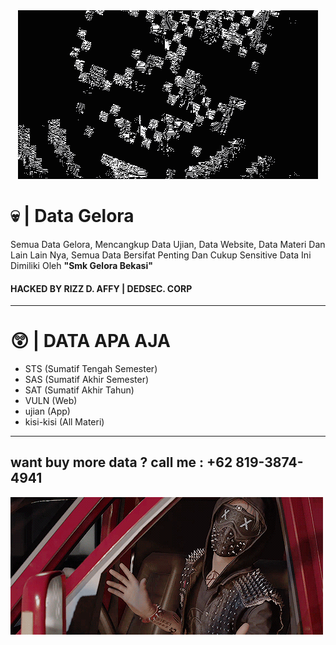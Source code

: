 <center>
  <img src="https://github.com/fuckgelora/gelora/blob/main/assets/8bce64cc2a5ccb20c952c5a7c77dd932.gif?raw=true" style="text-align: center;" alt="dedsec">
</center>

# 💀 |  Data Gelora 

Semua Data Gelora, Mencangkup Data Ujian, Data Website, Data Materi Dan Lain Lain Nya, Semua Data Bersifat Penting Dan Cukup Sensitive
Data Ini Dimiliki Oleh **"Smk Gelora Bekasi"** 

#### HACKED BY RIZZ D. AFFY | DEDSEC. CORP
------------

# 😲 | DATA APA AJA

-  STS (Sumatif Tengah Semester)
- SAS (Sumatif Akhir Semester)
- SAT (Sumatif Akhir Tahun)
- VULN (Web)
- ujian (App)
- kisi-kisi (All Materi)


------------

## want buy more data ? call me : +62 819-3874-4941

[![wkw](https://github.com/fuckgelora/gelora/blob/main/assets/701f1de4e4c328cd764640d6e6afca67.gif "wkw")](https://github.com/fuckgelora/gelora/blob/main/assets/701f1de4e4c328cd764640d6e6afca67.gif "wkw")
